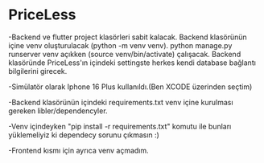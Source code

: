 # PriceLess

-Backend ve flutter project klasörleri sabit kalacak. Backend klasörünün içine venv oluşturulacak (python -m venv venv). python manage.py runserver venv açıkken (source venv/bin/activate) çalışacak. Backend klasöründe PriceLess'ın içindeki settingste herkes kendi database bağlantı bilgilerini girecek. 

-Simülatör olarak Iphone 16 Plus kullanıldı.(Ben XCODE üzerinden seçtim)

-Backend klasörünün içindeki requirements.txt venv içine kurulması gereken libler/dependencyler.

-Venv içindeyken "pip install -r requirements.txt" komutu ile bunları yüklemeliyiz ki dependecy sorunu çıkmasın :)

-Frontend kısmı için ayrıca venv açmadım.
